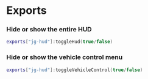 # Exports

### **Hide or show the entire HUD**

```lua
exports["jg-hud"]:toggleHud(true/false)
```

### Hide or show the vehicle control menu

```lua
exports["jg-hud"]:toggleVehicleControl(true/false)
```
